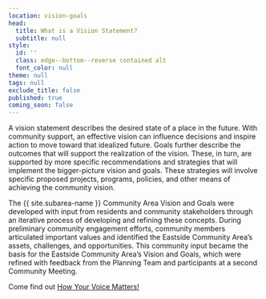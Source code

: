 ```yaml
---
location: vision-goals
head:
  title: What is a Vision Statement?
  subtitle: null
style:
  id: ''
  class: edge--bottom--reverse contained alt
  font_color: null
theme: null
tags: null
exclude_title: false
published: true
coming_soon: false
---
```


<p>A vision statement describes the desired state of a place in the future. With community support, an effective vision can influence decisions and inspire action to move toward that idealized future. Goals further describe the outcomes that will support the realization of the vision. These, in turn, are supported by more specific recommendations and strategies that will implement the bigger-picture vision and goals. These strategies will involve specific proposed projects, programs, policies, and other means of achieving the community vision.</p>
<p>The {{ site.subarea-name }} Community Area Vision and Goals were developed with input from residents and community stakeholders through an iterative process of developing and refining these concepts. During preliminary community engagement efforts, community members articulated important values and identified the Eastside Community Area&rsquo;s assets, challenges, and opportunities. This community input became the basis for the Eastside Community Area&rsquo;s Vision and Goals, which were refined with feedback from the Planning Team and participants at a second Community Meeting.</p>
<p>Come find out <a href="/how-your-voice-matters/">How Your Voice Matters!</a></p>
